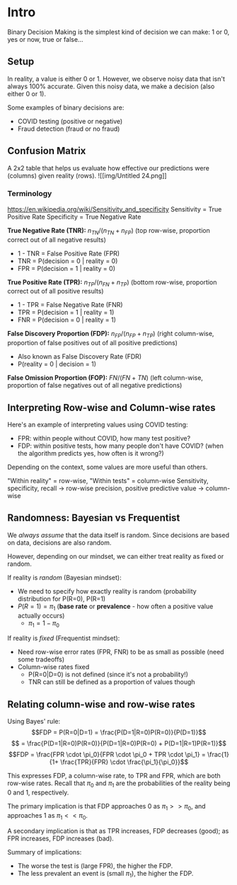 # Intro
Binary Decision Making is the simplest kind of decision we can make: 1 or 0, yes or now, true or false...

## Setup
In reality, a value is either 0 or 1.
However, we observe noisy data that isn't always 100% accurate. Given this noisy data, we make a decision (also either 0 or 1).

Some examples of binary decisions are:
 - COVID testing (positive or negative)
 - Fraud detection (fraud or no fraud)

## Confusion Matrix
A 2x2 table that helps us evaluate how effective our predictions were (columns) given reality (rows).
![[img/Untitled 24.png]]


### Terminology
https://en.wikipedia.org/wiki/Sensitivity_and_specificity
Sensitivity = True Positive Rate
Specificity = True Negative Rate


**True Negative Rate (TNR):** $n_{TN}/(n_{TN} + n_{FP})$ (top row-wise, proportion correct out of all negative results)
 - 1 - TNR = False Positive Rate (FPR)
 - TNR = P(decision = 0 | reality = 0)
 -  FPR = P(decision = 1 | reality = 0)

**True Positive Rate (TPR):** $n_{TP} / (n_{FN} + n_{TP})$ (bottom row-wise, proportion correct out of all positive results)
 - 1 - TPR = False Negative Rate (FNR)
 - TPR = P(decision = 1 | reality = 1)
 - FNR = P(decision = 0 | reality = 1)

**False Discovery Proportion (FDP):**  $n_{FP} / (n_{FP} + n_{TP})$ (right column-wise, proportion of false positives out of all positive predictions)
 - Also known as False Discovery Rate (FDR)
 - P(reality = 0 | decision = 1)

**False Omission Proportion (FOP):** $FN/(FN + TN)$ (left column-wise, proportion of false negatives out of all negative predictions)


## Interpreting Row-wise and Column-wise rates

Here's an example of interpreting values using COVID testing:
 - FPR: within people without COVID, how many test positive?
 - FDP: within positive tests, how many people don't have COVID? (when the algorithm predicts yes, how often is it wrong?)

Depending on the context, some values are more useful than others.  

"Within reality" = row-wise, "Within tests" = column-wise
Sensitivity, specificity, recall -> row-wise
precision, positive predictive value -> column-wise


## Randomness: Bayesian vs Frequentist
We *always assume* that the data itself is random. Since decisions are based on data, decisions are also random.

However, depending on our mindset, we can either treat reality as fixed or random.

If reality is *random* (Bayesian mindset):
 - We need to specify how exactly reality is random (probability distribution for P(R=0), P(R=1)
 - $P(R=1) = \pi_1$ (**base rate** or **prevalence** - how often a positive value actually occurs)
	 - $\pi_1 = 1 - \pi_0$

If reality is *fixed* (Frequentist mindset):
 - Need row-wise error rates (FPR, FNR) to be as small as possible (need some tradeoffs)
 - Column-wise rates fixed
	 - P(R=0|D=0) is not defined (since it's not a probability!)
	 - TNR can still be defined as a proportion of values though

## Relating column-wise and row-wise rates

Using Bayes' rule:
$$FDP = P(R=0|D=1) = \frac{P(D=1|R=0)P(R=0)}{P(D=1)}$$
$$ = \frac{P(D=1|R=0)P(R=0)}{P(D=1|R=0)P(R=0) + P(D=1|R=1)P(R=1)}$$
$$FDP = \frac{FPR \cdot \pi_0}{FPR \cdot \pi_0 + TPR \cdot \pi_1} = \frac{1}{1+ \frac{TPR}{FPR} \cdot \frac{\pi_1}{\pi_0}}$$

This expresses FDP, a column-wise rate, to TPR and FPR, which are both row-wise rates. Recall that $\pi_0$ and $\pi_1$ are the probabilities of the reality being 0 and 1, respectively.

The primary implication is that FDP approaches 0 as $\pi_1 >> \pi_0$, and approaches 1 as $\pi_1 << \pi_0$.

A secondary implication is that as TPR increases, FDP decreases (good); as FPR increases, FDP increases (bad).

Summary of implications:
 - The worse the test is (large FPR), the higher the FDP.
 - The less prevalent an event is (small $\pi_1$), the higher the FDP.


